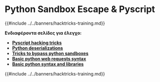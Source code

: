 # Python Sandbox Escape & Pyscript

{{#include ../../banners/hacktricks-training.md}}

**Ενδιαφέροντα σελίδες για έλεγχο:**

- [**Pyscript hacking tricks**](pyscript.md)
- [**Python deserializations**](../../pentesting-web/deserialization/index.html#python)
- [**Tricks to bypass python sandboxes**](bypass-python-sandboxes/)
- [**Basic python web requests syntax**](web-requests.md)
- [**Basic python syntax and libraries**](basic-python.md)

{{#include ../../banners/hacktricks-training.md}}
